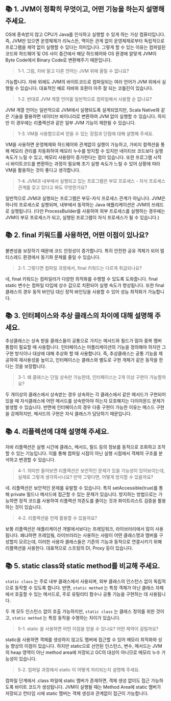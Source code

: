 ## 📚 1. JVM이 정확히 무엇이고, 어떤 기능을 하는지 설명해 주세요.
OS에 종속받지 않고 CPU가 Java를 인식하고 실행할 수 있게 하는 가상 컴퓨터입니다. 즉, JVM만 있으면 운영체제가 리눅스든, 맥이든 관계 없이 운영체제로부터 독립적으로 프로그램을 제약 없이 실행할 수 있다는 의미입니다. 그렇게 할 수 있는 이유는 컴파일된 코드와 하드웨어 및 OS 사이 중간에서 해당 하드웨어와 OS 환경에 알맞게 JVM이 Byte Code에서 Binary Code로 변환해주기 때문입니다.

> 1-1. 그럼, 자바 말고 다른 언어는 JVM 위에 올릴 수 없나요?

가능합니다. 자바 외에도 JVM의 바이트코드로 컴파일되는 여러 언어가 JVM 위에서 실행될 수 있습니다. 대표적인 예로 자바와 호환이 아주 잘 되는 코틀린이 있습니다. 

> 1-2. 반대로 JVM 계열 언어를 일반적으로 컴파일해서 사용할 순 없나요?

JVM 계열 언어는 일반적으로 JVM에서 실행되도록 설계되었지만, Scala Native와 같은 기술을 활용하면 네이티브 바이너리로 변환하여 JVM 없이 실행할 수 있습니다. 하지만 이 경우에는 리플랙션과 같은 일부 JVM 기능이 제한될 수 있습니다.

> 1-3. VM을 사용함으로써 얻을 수 있는 장점과 단점에 대해 설명해 주세요.

VM을 사용하면 운영체제와 하드웨어와 관계없이 실행이 가능하고, 가비지 컬렉션을 통해 메모리 관리를 자동화하여 메모리 누수를 방지할 수 있지만 네이티브 코드보다 실행 속도가 느릴 수 있고, 메모리 사용량이 증가한다는 점이 있습니다. 또한 프로그램 시작 시 바이트코드를 변환하는 과정이 필요해 초기 실행 속도가 느릴 수 있어 상황에 따라 VM을 활용하는 것이 좋다고 생각합니다.

> 1-4. JVM과 내부에서 실행되고 있는 프로그램은 부모 프로세스 - 자식 프로세스 관계를 갖고 있다고 봐도 무방한가요?

일반적으로 JVM과 실행되는 프로그램은 부모-자식 프로세스 관계가 아닙니다. JVM은 하나의 프로세스로 실행되며, 내부에서 동작하는 Java 애플리케이션은 JVM의 쓰레드로 실행됩니다. 
(다만 ProcessBuilder를 사용하여 외부 프로세스를 실행하는 경우에는 JVM이 부모 프로세스가 되고, 실행된 프로그램이 자식 프로세스가 될 수 있습니다.)

## 📚 2. final 키워드를 사용하면, 어떤 이점이 있나요?
불변성을 보장하기 때문에 코드 안정성이 증가합니다. 특히 안전한 공유 객체가 되어 멀티스레드 환경에서 동기화 문제를 줄일 수 있습니다.

> 2-1. 그렇다면 컴파일 과정에서, final 키워드는 다르게 취급되나요?

네, final 키워드는 컴파일러가 다양한 최적화를 수행할 수 있도록 도와줍니다.  final static 변수는 컴파일 타입에 상수 값으로 치환되어 실행 속도가 향상됩니다. 또한 final 클래스의 경우 동적 바인딩 대신 정적 바인딩을 사용할 수 있어 성능 최적화가 가능합니다.

## 📚 3. 인터페이스와 추상 클래스의 차이에 대해 설명해 주세요.
추상클래스는 상속 받을 클래스들이 공통으로 가지는 메서드와 필드가 많아 중복 멤버 통합이 필요할 때 사용합니다. 인터페이스는 어플리케이션의 기능을 정의해야 하지만 그 구현 방식이나 대상에 대해 추상화 할 때 사용합니다. 즉, 추상클래스는 공통 기능을 제공하여 재사용성을 높이고, 인터페이스는 클래스와 별도로 구현 개체가 같은 동작을 한다는 것을 보장합니다.

> 3-1. 왜 클래스는 단일 상속만 가능한데, 인터페이스는 2개 이상 구현이 가능할까요?

두 개이상의 클래스에서 상속받는 경우 상속하는 각 클래스에서 같은 메서드가 구현되어 있을 때 자식클래스에 어떤 메서드를 상속받아야 하는지 모호해지는 다이아몬드 문제가 발생할 수 있습니다. 반면에 인터페이스의 경우 다중 구현이 가능한 이유는 메스드 구현을 강제하지만, 메서드의 구현은 자식 클래스가 담당하기 때문입니다. 

## 📚 4. 리플렉션에 대해 설명해 주세요.
자바 리플랙션은 실행 시간에 클래스, 메서드, 필드 등의 정보를 동적으로 조회하고 조작할 수 있는 기능입니다. 이를 통해 컴파일 시점이 아닌 실행 시점에서 객체의 구조를 분석하고 변경할 수 있습니다.

> 4-1. 의미만 들어보면 리플렉션은 보안적인 문제가 있을 가능성이 있어보이는데, 실제로 그렇게 생각하시나요? 만약 그렇다면, 어떻게 방지할 수 있을까요?

네. 리플랙션은 보안적인 문제를 유발할 수 있습니다. 특히 setAccessible(true)를 통해 private 필드나 메서드에 접근할 수 있는 문제가 있습니다. 방지하는 방법으로는 가능하면 정적 코드를 사용하여 리플랙션 의존도를 줄이는 것과 화이트리스트 검증을 활용하는 것이 있습니다.

> 4-2. 리플렉션을 언제 활용할 수 있을까요?

보통 리플랙션은 애플리케이션 개발에서보다는 프레임워크, 라이브러리에서 많이 사용됩니다. 왜냐하면 프레임웤, 라이브러리는 사용하는 사람이 어떤 클래스명과 멤버를 구성할지 모르는데, 이러한 사용자 클래스들은 기존의 기능과 동적으로 연결시키기 위해 리플랙션을 사용한다. 대표적으로 스프링의 DI, Proxy 등이 있습니다.

## 📚 5. static class와 static method를 비교해 주세요.
`static class` 는 주로 내부 클래스에서 사용되며, 외부 클래스의 인스턴스 없이 독립적으로 동작할 수 있도록 합니다. 반면, `static method` 는 특정 객체가 아닌 클래스 자체에서 호출할 수 있는 메서드로, 주로 유틸리티 함수나 공통 기능을 구현하는 데 사용됩니다.

두 개 모두 인스턴스 없이 호출 가능하지만, `static class` 는 클래스 정의를 위한 것이고, `static method` 는 특정 동작을 수행하는 차이가 있습니다.

> 5-1. static 을 사용하면 어떤 이점을 얻을 수 있나요? 어떤 제약이 걸릴까요?

static을 사용하면 객체를 생성하지 않고도 멤버에 접근할 수 있어 메모리 최적화와 성능 향상의 이점이 있습니다. 하지만 static으로 선언된 인스턴스, 변수, 메서드는 JVM의 heap 영역이 아닌 method area에 저장되고 GC의 대상이 아니므로 메모리 누수 가능성이 있습니다.

> 5-2. 컴파일 과정에서 static 이 어떻게 처리되는지 설명해 주세요.

컴파일 단계에서 .class 파일에 static 멤버가 존재하면, 객체 생성 없이도 접근 가능하도록 바이트 코드가 생성됩니다. JVM이 실행될 때는 Method Area에 static 멤버가 저장되고 런타임 시에 static 멤버는 객체 생성과 관계없이 접근이 가능합니다.
